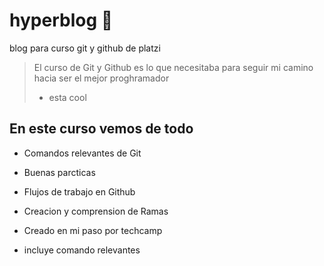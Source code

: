 # hyperblog 💙

blog para curso git y github de platzi
> El curso de Git y Github es lo que necesitaba para seguir mi camino hacia ser el mejor proghramador 
>-  esta cool

## En este curso vemos de todo
* Comandos relevantes de Git 
* Buenas parcticas 
* Flujos de trabajo en Github
* Creacion y comprension de Ramas 
* Creado en mi paso por techcamp

* incluye comando relevantes 

